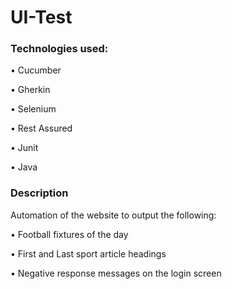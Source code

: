 # UI-Test

### **Technologies used:**

•	Cucumber

•	Gherkin

•	Selenium

•	Rest Assured

•	Junit

•	Java


### Description

Automation of the website to output the following:

•	Football fixtures of the day

•	First and Last sport article headings

•	Negative response messages on the login screen

